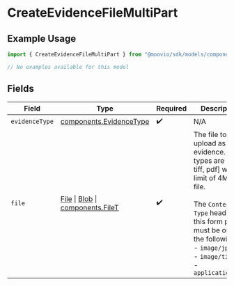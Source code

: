 # CreateEvidenceFileMultiPart

## Example Usage

```typescript
import { CreateEvidenceFileMultiPart } from "@moovio/sdk/models/components";

// No examples available for this model
```

## Fields

| Field                                                                                                                                                                                                                               | Type                                                                                                                                                                                                                                | Required                                                                                                                                                                                                                            | Description                                                                                                                                                                                                                         |
| ----------------------------------------------------------------------------------------------------------------------------------------------------------------------------------------------------------------------------------- | ----------------------------------------------------------------------------------------------------------------------------------------------------------------------------------------------------------------------------------- | ----------------------------------------------------------------------------------------------------------------------------------------------------------------------------------------------------------------------------------- | ----------------------------------------------------------------------------------------------------------------------------------------------------------------------------------------------------------------------------------- |
| `evidenceType`                                                                                                                                                                                                                      | [components.EvidenceType](../../models/components/evidencetype.md)                                                                                                                                                                  | :heavy_check_mark:                                                                                                                                                                                                                  | N/A                                                                                                                                                                                                                                 |
| `file`                                                                                                                                                                                                                              | [File](https://developer.mozilla.org/en-US/docs/Web/API/File) \| [Blob](https://developer.mozilla.org/en-US/docs/Web/API/Blob) \| [components.FileT](../../models/components/filet.md)                                              | :heavy_check_mark:                                                                                                                                                                                                                  | The file to upload as evidence. Valid types are [jpeg, tiff, pdf] with a limit of 4MB per file.<br/><br/>The `Content-Type` header for this form part must be one of the following:<br/>  - `image/jpeg`<br/>  - `image/tiff`<br/>  - `application/pdf` |